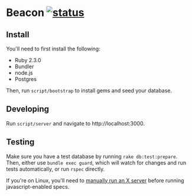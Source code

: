 Beacon [![status]](https://circleci.com/gh/dobtco/beacon-rb/tree/master)
====

## Install

You'll need to first install the following:

- Ruby 2.3.0
- Bundler
- node.js
- Postgres

Then, run `script/bootstrap` to install gems and seed your database.

## Developing

Run `script/server` and navigate to http://localhost:3000.

## Testing

Make sure you have a test database by running `rake db:test:prepare`. Then, either use `bundle exec guard`, which will watch for changes and run tests automatically, or run `rspec` directly.

If you're on Linux, you'll need to [manually run an X server](https://github.com/thoughtbot/capybara-webkit/blob/v1.3.0/README.md#ci) before running javascript-enabled specs.

[status]: https://circleci.com/gh/dobtco/beacon-rb.svg?style=shield&circle-token=f9ce7050f7aef21dbbc8fee7b8db904502cc90e6
